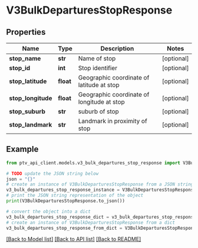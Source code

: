 # V3BulkDeparturesStopResponse


## Properties

Name | Type | Description | Notes
------------ | ------------- | ------------- | -------------
**stop_name** | **str** | Name of stop | [optional] 
**stop_id** | **int** | Stop identifier | [optional] 
**stop_latitude** | **float** | Geographic coordinate of latitude at stop | [optional] 
**stop_longitude** | **float** | Geographic coordinate of longitude at stop | [optional] 
**stop_suburb** | **str** | suburb of stop | [optional] 
**stop_landmark** | **str** | Landmark in proximity of stop | [optional] 

## Example

```python
from ptv_api_client.models.v3_bulk_departures_stop_response import V3BulkDeparturesStopResponse

# TODO update the JSON string below
json = "{}"
# create an instance of V3BulkDeparturesStopResponse from a JSON string
v3_bulk_departures_stop_response_instance = V3BulkDeparturesStopResponse.from_json(json)
# print the JSON string representation of the object
print(V3BulkDeparturesStopResponse.to_json())

# convert the object into a dict
v3_bulk_departures_stop_response_dict = v3_bulk_departures_stop_response_instance.to_dict()
# create an instance of V3BulkDeparturesStopResponse from a dict
v3_bulk_departures_stop_response_from_dict = V3BulkDeparturesStopResponse.from_dict(v3_bulk_departures_stop_response_dict)
```
[[Back to Model list]](../README.md#documentation-for-models) [[Back to API list]](../README.md#documentation-for-api-endpoints) [[Back to README]](../README.md)


